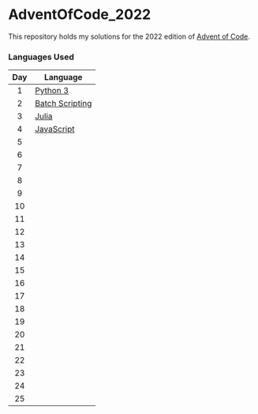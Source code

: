 # AdventOfCode_2022
This repository holds my solutions for the 2022 edition of [Advent of Code](https://adventofcode.com/).

### Languages Used
|Day  | Language |
|:---:|----------|
|1    | [Python 3](https://www.python.org/) |
|2    | [Batch Scripting](https://en.wikipedia.org/wiki/Batch_file) |
|3    | [Julia](https://docs.julialang.org)|
|4    | [JavaScript](https://www.javascript.com)|
|5    | |
|6    | |
|7    | |
|8    | |
|9    | |
|10   | |
|11   | |
|12   | |
|13   | |
|14   | |
|15   | |
|16   | |
|17   | |
|18   | |
|19   | |
|20   | |
|21   | |
|22   | |
|23   | |
|24   | |
|25   | |
